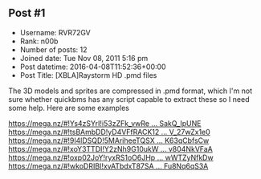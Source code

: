 ## Post #1
- Username: RVR72GV
- Rank: n00b
- Number of posts: 12
- Joined date: Tue Nov 08, 2011 5:16 pm
- Post datetime: 2016-04-08T11:52:36+00:00
- Post Title: [XBLA]Raystorm HD .pmd files

The 3D models and sprites are compressed in .pmd format, which I'm not sure whether quickbms has any script capable to extract these so I need some help. Here are some examples

[https://mega.nz/#!Ys4zSYrI!i53zZFk_vwRe ... SakQ_IpUNE](https://mega.nz/#!Ys4zSYrI!i53zZFk_vwRe_9vy4-epQA_KCWYHZNuEzSakQ_IpUNE)
[https://mega.nz/#!tsBAmbDD!yD4VFfRACK12 ... V_27wZx1e0](https://mega.nz/#!tsBAmbDD!yD4VFfRACK12sunEOiK9iRoK2jGtC7CdLV_27wZx1e0)
[https://mega.nz/#!9l4lDSQD!5MAriheeTQSX ... K63qCbfsCw](https://mega.nz/#!9l4lDSQD!5MAriheeTQSXPYRC-5KTKoLJI10NsmUyCK63qCbfsCw)
[https://mega.nz/#!xoY3TTDI!Y2zNh9G10ukW ... v804NkVFaA](https://mega.nz/#!xoY3TTDI!Y2zNh9G10ukWouz2gwfuGPjlW_6E0NRkVv804NkVFaA)
[https://mega.nz/#!oxp02JoY!ryxRS1oO6JHp ... wWTZyNfkDw](https://mega.nz/#!oxp02JoY!ryxRS1oO6JHphhVsw89RGydGOfnN5omytwWTZyNfkDw)
[https://mega.nz/#!wkoDRIBI!xvATbdxT87SA ... Fu8Nq6qS3A](https://mega.nz/#!wkoDRIBI!xvATbdxT87SAB7vp2hlr-ASdkr1Ky-dGqFu8Nq6qS3A)
